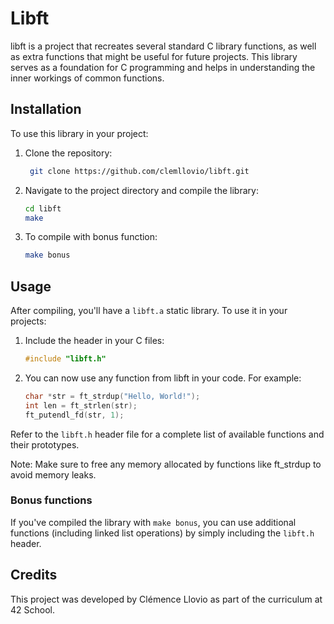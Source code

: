 # Libft
libft is a project that recreates several standard C library functions, as well as extra functions that might be useful for future projects. This library serves as a foundation for C programming and helps in understanding the inner workings of common functions.
## Installation
To use this library in your project:
  1. Clone the repository:
     ```bash
      git clone https://github.com/clemllovio/libft.git
     ```
  2. Navigate to the project directory and compile the library:
     ```bash
     cd libft
     make
     ```
  3. To compile with bonus function:
     ```bash
     make bonus
     ```
## Usage
After compiling, you'll have a `libft.a` static library. To use it in your projects:
  1. Include the header in your C files:
     ```c
     #include "libft.h"
     ```
  2. You can now use any function from libft in your code. For example:
     ```c
     char *str = ft_strdup("Hello, World!");
     int len = ft_strlen(str);
     ft_putendl_fd(str, 1);
     ```

Refer to the `libft.h` header file for a complete list of available functions and their prototypes.

Note: Make sure to free any memory allocated by functions like ft_strdup to avoid memory leaks.

### Bonus functions
If you've compiled the library with `make bonus`, you can use additional functions (including linked list operations) by simply including the `libft.h` header.

## Credits
This project was developed by Clémence Llovio as part of the curriculum at 42 School.
